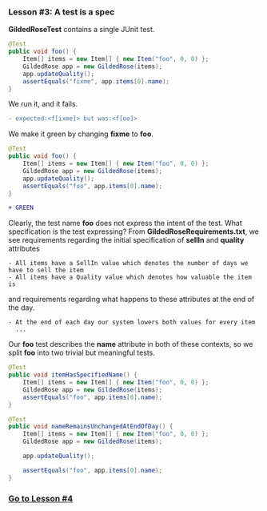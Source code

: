 ### Lesson #3: A test is a spec
**GildedRoseTest** contains a single JUnit test.  

```java
@Test
public void foo() {
    Item[] items = new Item[] { new Item("foo", 0, 0) };
    GildedRose app = new GildedRose(items);
    app.updateQuality();
    assertEquals("fixme", app.items[0].name);
}
```
We run it, and it fails.  

```diff
- expected:<f[ixme]> but was:<f[oo]>
```
We make it green by changing **fixme** to **foo**.

```java
@Test
public void foo() {
    Item[] items = new Item[] { new Item("foo", 0, 0) };
    GildedRose app = new GildedRose(items);
    app.updateQuality();
    assertEquals("foo", app.items[0].name);
}
```
```diff
+ GREEN
```
Clearly, the test name **foo** does not express the intent of the test.  What specification is the test expressing?
From **GildedRoseRequirements.txt**, we see requirements regarding the initial specification of **sellIn** and
**quality** attributes 
```
- All items have a SellIn value which denotes the number of days we have to sell the item
- All items have a Quality value which denotes how valuable the item is
```
and requirements regarding what happens to these attributes at the end of the day.
```
- At the end of each day our system lowers both values for every item
  ...
```
Our **foo** test describes the **name** attribute in both of these contexts, so we split **foo** into two trivial but meaningful tests.

```java
@Test
public void itemHasSpecifiedName() {
    Item[] items = new Item[] { new Item("foo", 0, 0) };
    GildedRose app = new GildedRose(items);
    assertEquals("foo", app.items[0].name);
}

@Test
public void nameRemainsUnchangedAtEndOfDay() {
    Item[] items = new Item[] { new Item("foo", 0, 0) };
    GildedRose app = new GildedRose(items);

    app.updateQuality();

    assertEquals("foo", app.items[0].name);
}
```
### [Go to Lesson #4](https://github.com/d215steinberg/GildedRose-Java/tree/Lesson%234)